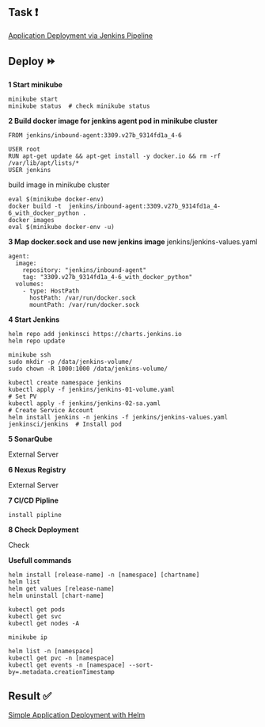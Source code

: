 ## Task :heavy_exclamation_mark:

[Application Deployment via Jenkins Pipeline](https://github.com/rolling-scopes-school/tasks/blob/master/devops/modules/3_ci-configuration/task_6.md)

## Deploy :fast_forward:

**1 Start minikube**

```
minikube start
minikube status  # check minikube status
```

**2 Build docker image for jenkins agent pod in minikube cluster**

```
FROM jenkins/inbound-agent:3309.v27b_9314fd1a_4-6

USER root
RUN apt-get update && apt-get install -y docker.io && rm -rf /var/lib/apt/lists/*
USER jenkins
```

build image in minikube cluster
```
eval $(minikube docker-env)
docker build -t  jenkins/inbound-agent:3309.v27b_9314fd1a_4-6_with_docker_python .
docker images
eval $(minikube docker-env -u)
```

**3 Map docker.sock and use new jenkins image**
jenkins/jenkins-values.yaml
```
agent:
  image:
    repository: "jenkins/inbound-agent"
    tag: "3309.v27b_9314fd1a_4-6_with_docker_python"
  volumes:
    - type: HostPath
      hostPath: /var/run/docker.sock
      mountPath: /var/run/docker.sock
```

**4 Start Jenkins**
```
helm repo add jenkinsci https://charts.jenkins.io
helm repo update

minikube ssh
sudo mkdir -p /data/jenkins-volume/
sudo chown -R 1000:1000 /data/jenkins-volume/ 

kubectl create namespace jenkins
kubectl apply -f jenkins/jenkins-01-volume.yaml                                   # Set PV
kubectl apply -f jenkins/jenkins-02-sa.yaml                                       # Create Service Account
helm install jenkins -n jenkins -f jenkins/jenkins-values.yaml jenkinsci/jenkins  # Install pod

```

**5 SonarQube**

External Server

**6 Nexus Registry**

External Server


**7 CI/CD Pipline**
```
install pipline
```

**8 Check Deployment**

Check

**Usefull commands**
```
helm install [release-name] -n [namespace] [chartname]
helm list
helm get values [release-name]
helm uninstall [chart-name]

kubectl get pods
kubectl get svc
kubectl get nodes -A

minikube ip

helm list -n [namespace]
kubectl get pvc -n [namespace]
kubectl get events -n [namespace] --sort-by=.metadata.creationTimestamp
```

## Result :white_check_mark:

[Simple Application Deployment with Helm](https://github.com/gantsevich-yuri/rsschool-devops-course-tasks/pull/6)
